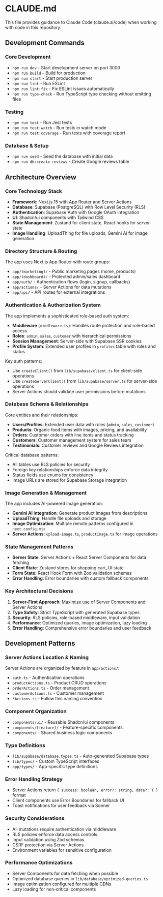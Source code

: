# CLAUDE.md

This file provides guidance to Claude Code (claude.ai/code) when working with code in this repository.

## Development Commands

### Core Development
- `npm run dev` - Start development server on port 3000
- `npm run build` - Build for production
- `npm run start` - Start production server
- `npm run lint` - Run ESLint
- `npm run lint:fix` - Fix ESLint issues automatically
- `npm run type-check` - Run TypeScript type checking without emitting files

### Testing
- `npm run test` - Run Jest tests
- `npm run test:watch` - Run tests in watch mode
- `npm run test:coverage` - Run tests with coverage report

### Database & Setup
- `npm run seed` - Seed the database with initial data
- `npm run db:create-reviews` - Create Google reviews table

## Architecture Overview

### Core Technology Stack
- **Framework**: Next.js 15 with App Router and Server Actions
- **Database**: Supabase (PostgreSQL) with Row Level Security (RLS)
- **Authentication**: Supabase Auth with Google OAuth integration
- **UI**: Shadcn/ui components with Tailwind CSS
- **State Management**: Zustand for client state, React hooks for server state
- **Image Handling**: UploadThing for file uploads, Gemini AI for image generation

### Directory Structure & Routing
The app uses Next.js App Router with route groups:

- `app/(marketing)/` - Public marketing pages (home, products)
- `app/(dashboard)/` - Protected admin/sales dashboard
- `app/auth/` - Authentication flows (login, signup, callbacks)
- `app/actions/` - Server Actions for data mutations
- `app/api/` - API routes for external integrations

### Authentication & Authorization System
The app implements a sophisticated role-based auth system:

- **Middleware** (`middleware.ts`): Handles route protection and role-based access
- **Roles**: `admin`, `sales`, `customer` with hierarchical permissions
- **Session Management**: Server-side with Supabase SSR cookies
- **Profile System**: Extended user profiles in `profiles` table with roles and status

Key auth patterns:
- Use `createClient()` from `lib/supabase/client.ts` for client-side operations
- Use `createServerClient()` from `lib/supabase/server.ts` for server-side operations
- Server Actions should validate user permissions before mutations

### Database Schema & Relationships
Core entities and their relationships:

- **Users/Profiles**: Extended user data with roles (`admin`, `sales`, `customer`)
- **Products**: Organic food items with images, pricing, and availability
- **Orders**: Customer orders with line items and status tracking
- **Customers**: Customer management system for sales team
- **Testimonials**: Customer reviews and Google Reviews integration

Critical database patterns:
- All tables use RLS policies for security
- Foreign key relationships enforce data integrity
- Status fields use enums for consistency
- Image URLs are stored for Supabase Storage integration

### Image Generation & Management
The app includes AI-powered image generation:

- **Gemini AI Integration**: Generate product images from descriptions
- **UploadThing**: Handle file uploads and storage
- **Image Optimization**: Multiple remote patterns configured in `next.config.mjs`
- **Server Actions**: `upload-image.ts`, `productImage.ts` for image operations

### State Management Patterns
- **Server State**: Server Actions + React Server Components for data fetching
- **Client State**: Zustand stores for shopping cart, UI state
- **Form State**: React Hook Form with Zod validation schemas
- **Error Handling**: Error boundaries with custom fallback components

### Key Architectural Decisions
1. **Server-First Approach**: Maximize use of Server Components and Server Actions
2. **Type Safety**: Strict TypeScript with generated Supabase types
3. **Security**: RLS policies, role-based middleware, input validation
4. **Performance**: Optimized queries, image optimization, lazy loading
5. **Error Handling**: Comprehensive error boundaries and user feedback

## Development Patterns

### Server Actions Location & Naming
Server Actions are organized by feature in `app/actions/`:
- `auth.ts` - Authentication operations
- `productActions.ts` - Product CRUD operations
- `orderActions.ts` - Order management
- `customerActions.ts` - Customer management
- `*Actions.ts` - Follow this naming convention

### Component Organization
- `components/ui/` - Reusable Shadcn/ui components
- `components/[feature]/` - Feature-specific components
- `components/` - Shared business logic components

### Type Definitions
- `lib/supabase/database.types.ts` - Auto-generated Supabase types
- `lib/types/` - Custom TypeScript interfaces
- `app/types/` - App-specific type definitions

### Error Handling Strategy
- Server Actions return `{ success: boolean, error?: string, data?: T }` format
- Client components use Error Boundaries for fallback UI
- Toast notifications for user feedback via Sonner

### Security Considerations
- All mutations require authentication via middleware
- RLS policies enforce data access controls
- Input validation using Zod schemas
- CSRF protection via Server Actions
- Environment variables for sensitive configuration

### Performance Optimizations
- Server Components for data fetching when possible
- Optimized database queries in `lib/database/optimized-queries.ts`
- Image optimization configured for multiple CDNs
- Lazy loading for non-critical components